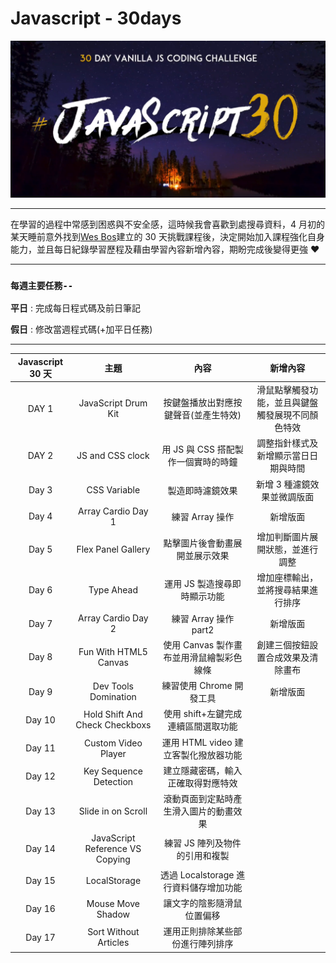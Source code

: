 # Javascript - 30days

<div align=center><img src="bg.png" width="800px"></div>

---

在學習的過程中常感到困惑與不安全感，這時候我會喜歡到處搜尋資料，4 月初的某天睡前意外找到[Wes Bos](https://javascript30.com/)建立的 30 天挑戰課程後，決定開始加入課程強化自身能力，並且每日紀錄學習歷程及藉由學習內容新增內容，期盼完成後變得更強 ❤

---

### `每週主要任務--`

**平日** : 完成每日程式碼及前日筆記

**假日** : 修改當週程式碼(+加平日任務)

---

| Javascript 30 天 |              主題               |                   內容                   |                     新增內容                     |
| :--------------: | :-----------------------------: | :--------------------------------------: | :----------------------------------------------: |
|      DAY 1       |       JavaScript Drum Kit       |   按鍵盤播放出對應按鍵聲音(並產生特效)   | 滑鼠點擊觸發功能，並且與鍵盤觸發展現不同顏色特效 |
|      DAY 2       |        JS and CSS clock         |   用 JS 與 CSS 搭配製作一個實時的時鐘    |       調整指針樣式及新增顯示當日日期與時間       |
|      Day 3       |          CSS Variable           |             製造即時濾鏡效果             |           新增 3 種濾鏡效果並微調版面            |
|      Day 4       |       Array Cardio Day 1        |             練習 Array 操作              |                     新增版面                     |
|      Day 5       |       Flex Panel Gallery        |      點擊圖片後會動畫展開並展示效果      |         增加判斷圖片展開狀態，並進行調整         |
|      Day 6       |           Type Ahead            |       運用 JS 製造搜尋即時顯示功能       |        增加座標輸出，並將搜尋結果進行排序        |
|      Day 7       |       Array Cardio Day 2        |          練習 Array 操作 part2           |                     新增版面                     |
|      Day 8       |      Fun With HTML5 Canvas      | 使用 Canvas 製作畫布並用滑鼠繪製彩色線條 |        創建三個按鈕設置合成效果及清除畫布        |
|      Day 9       |      Dev Tools Domination       |         練習使用 Chrome 開發工具         |                     新增版面                     |
|      Day 10      | Hold Shift And Check Checkboxs  |   使用 shift+左鍵完成連續區間選取功能    |                                                  |
|      Day 11      |       Custom Video Player       |   運用 HTML video 建立客製化撥放器功能   |                                                  |
|      Day 12      |     Key Sequence Detection      |    建立隱藏密碼，輸入正確取得對應特效    |                                                  |
|      Day 13      |       Slide in on Scroll        |  滾動頁面到定點時產生滑入圖片的動畫效果  |                                                  |
|      Day 14      | JavaScript Reference VS Copying |      練習 JS 陣列及物件的引用和複製      |                                                  |
|      Day 15      |          LocalStorage           |  透過 Localstorage 進行資料儲存增加功能  |                                                  |
|      Day 16      |        Mouse Move Shadow        |        讓文字的陰影隨滑鼠位置偏移        |                                                  |  |
|      Day 17      |      Sort Without Articles      |     運用正則排除某些部份進行陣列排序     |                                                  |  |
